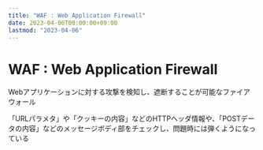 ```yaml
---
title: "WAF : Web Application Firewall"
date: 2023-04-06T00:00:00+09:00
lastmod: "2023-04-06"
---
```

# WAF : Web Application Firewall

Webアプリケーションに対する攻撃を検知し、遮断することが可能なファイアウォール

「URLパラメタ」や「クッキーの内容」などのHTTPヘッダ情報や、「POSTデータの内容」などのメッセージボディ部をチェックし、問題時には弾くようになっている